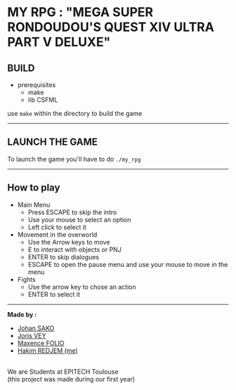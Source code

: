 [Maxence FOLIO]: https://github.com/Mfolio2004
[Johan SAKO]: https://github.com/JohannSako
[Joris VEY]: https://github.com/jorisvey
[Hakim REDJEM (me)]: https://github.com/VulkreoN

# MY RPG : "MEGA SUPER RONDOUDOU'S QUEST XIV ULTRA PART V DELUXE"

## BUILD
* prerequisites
  * make
  * lib CSFML

use `make` within the directory to build the game

----

## LAUNCH THE GAME
To launch the game you'll have to do `./my_rpg`

----

## How to play
* Main Menu
  * Press ESCAPE to skip the intro
  * Use your mouse to select an option
  * Left click to select it
* Movement in the overworld
  * Use the Arrow keys to move
  * E to interact with objects or PNJ
  * ENTER to skip dialogues
  * ESCAPE to open the pause menu and use your mouse to move in the menu
* Fights
  * Use the arrow key to chose an action
  * ENTER to select it

----

**Made by :**
* [Johan SAKO]
* [Joris VEY]
* [Maxence FOLIO]
* [Hakim REDJEM (me)]
<br>
We are Students at EPITECH Toulouse
<br>
(this project was made during our first year)
